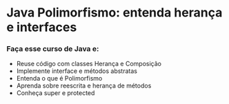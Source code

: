 # Java Polimorfismo: entenda herança e interfaces
### Faça esse curso de Java e:

- Reuse código com classes Herança e Composição
- Implemente interface e métodos abstratas
- Entenda o que é Polimorfismo
- Aprenda sobre reescrita e herança de métodos
- Conheça super e protected
